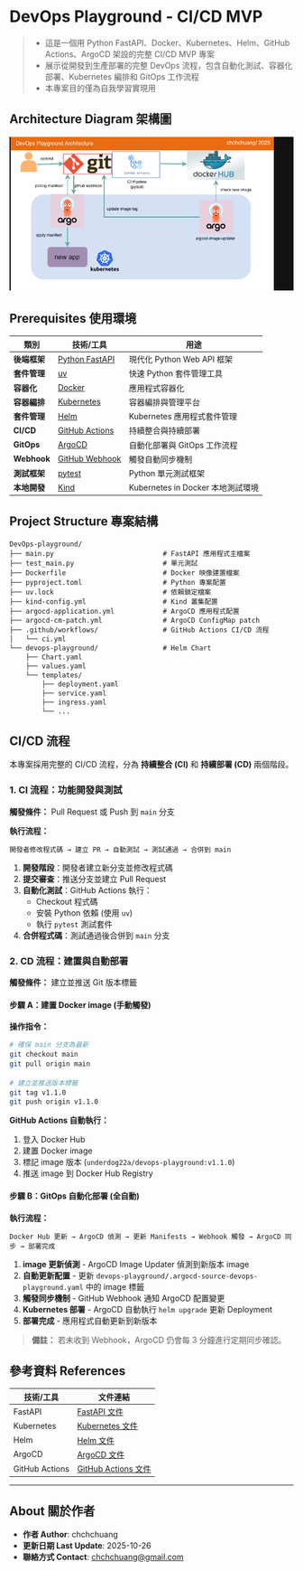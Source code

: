 # DevOps Playground - CI/CD MVP

>* 這是一個用 Python FastAPI、Docker、Kubernetes、Helm、GitHub Actions、ArgoCD 架設的完整 CI/CD MVP 專案
>* 展示從開發到生產部署的完整 DevOps 流程，包含自動化測試、容器化部署、Kubernetes 編排和 GitOps 工作流程
>* 本專案目的僅為自我學習實現用

## Architecture Diagram 架構圖

![DevOps Playground Architecture](Architecture.png)

## Prerequisites 使用環境

| 類別 | 技術/工具 | 用途 |
|------|----------|------|
| **後端框架** | [Python FastAPI](https://fastapi.tiangolo.com/) | 現代化 Python Web API 框架 |
| **套件管理** | [uv](https://github.com/astral-sh/uv) | 快速 Python 套件管理工具 |
| **容器化** | [Docker](https://www.docker.com/) | 應用程式容器化 |
| **容器編排** | [Kubernetes](https://kubernetes.io/) | 容器編排與管理平台 |
| **套件管理** | [Helm](https://helm.sh/) | Kubernetes 應用程式套件管理 |
| **CI/CD** | [GitHub Actions](https://github.com/features/actions) | 持續整合與持續部署 |
| **GitOps** | [ArgoCD](https://argo-cd.readthedocs.io/) | 自動化部署與 GitOps 工作流程 |
| **Webhook** | [GitHub Webhook](https://docs.github.com/en/webhooks/about-webhooks) | 觸發自動同步機制 |
| **測試框架** | [pytest](https://pytest.org/) | Python 單元測試框架 |
| **本地開發** | [Kind](https://kind.sigs.k8s.io/) | Kubernetes in Docker 本地測試環境 |

## Project Structure 專案結構 

```
DevOps-playground/
├── main.py                           # FastAPI 應用程式主檔案
├── test_main.py                      # 單元測試
├── Dockerfile                        # Docker 映像建置檔案
├── pyproject.toml                    # Python 專案配置
├── uv.lock                           # 依賴鎖定檔案
├── kind-config.yml                   # Kind 叢集配置
├── argocd-application.yml            # ArgoCD 應用程式配置
├── argocd-cm-patch.yml               # ArgoCD ConfigMap patch
├── .github/workflows/                # GitHub Actions CI/CD 流程
│   └── ci.yml
└── devops-playground/                # Helm Chart
    ├── Chart.yaml
    ├── values.yaml
    └── templates/
        ├── deployment.yaml
        ├── service.yaml
        ├── ingress.yaml
        └── ...
```

## CI/CD 流程

本專案採用完整的 CI/CD 流程，分為 **持續整合 (CI)** 和 **持續部署 (CD)** 兩個階段。

### 1. CI 流程：功能開發與測試

**觸發條件：** Pull Request 或 Push 到 `main` 分支

**執行流程：**

```
開發者修改程式碼 → 建立 PR → 自動測試 → 測試通過 → 合併到 main
```

1. **開發階段**：開發者建立新分支並修改程式碼
2. **提交審查**：推送分支並建立 Pull Request
3. **自動化測試**：GitHub Actions 執行：
   - Checkout 程式碼
   - 安裝 Python 依賴 (使用 `uv`)
   - 執行 `pytest` 測試套件
4. **合併程式碼**：測試通過後合併到 `main` 分支

### 2. CD 流程：建置與自動部署

**觸發條件：** 建立並推送 Git 版本標籤

#### 步驟 A：建置 Docker image (手動觸發)

**操作指令：**

```bash
# 確保 main 分支為最新
git checkout main
git pull origin main

# 建立並推送版本標籤
git tag v1.1.0
git push origin v1.1.0
```

**GitHub Actions 自動執行：**
1. 登入 Docker Hub
2. 建置 Docker image
3. 標記 image 版本 (`underdog22a/devops-playground:v1.1.0`)
4. 推送 image 到 Docker Hub Registry

#### 步驟 B：GitOps 自動化部署 (全自動)

**執行流程：**

```
Docker Hub 更新 → ArgoCD 偵測 → 更新 Manifests → Webhook 觸發 → ArgoCD 同步 → 部署完成
```

1. **image 更新偵測** - ArgoCD Image Updater 偵測到新版本 image
2. **自動更新配置** - 更新 `devops-playground/.argocd-source-devops-playground.yaml` 中的 image 標籤
3. **觸發同步機制** - GitHub Webhook 通知 ArgoCD 配置變更
4. **Kubernetes 部署** - ArgoCD 自動執行 `helm upgrade` 更新 Deployment
5. **部署完成** - 應用程式自動更新到新版本

> **備註：** 若未收到 Webhook，ArgoCD 仍會每 3 分鐘進行定期同步確認。

## 參考資料 References

| 技術/工具 | 文件連結 |
|----------|---------|
| FastAPI | [FastAPI 文件](https://fastapi.tiangolo.com/) |
| Kubernetes | [Kubernetes 文件](https://kubernetes.io/docs/) |
| Helm | [Helm 文件](https://helm.sh/docs/) |
| ArgoCD | [ArgoCD 文件](https://argo-cd.readthedocs.io/) |
| GitHub Actions | [GitHub Actions 文件](https://docs.github.com/en/actions) |

---

## About 關於作者

* **作者 Author**: chchchuang
* **更新日期 Last Update**: 2025-10-26
* **聯絡方式 Contact**: chchchuang@gmail.com